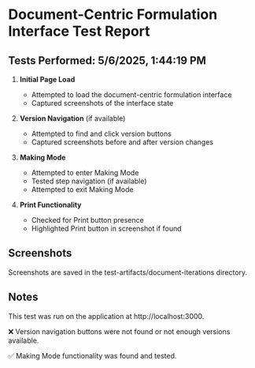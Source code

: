 # Document-Centric Formulation Interface Test Report

## Tests Performed: 5/6/2025, 1:44:19 PM

1. **Initial Page Load**
   - Attempted to load the document-centric formulation interface
   - Captured screenshots of the interface state

2. **Version Navigation** (if available)
   - Attempted to find and click version buttons
   - Captured screenshots before and after version changes

3. **Making Mode**
   - Attempted to enter Making Mode
   - Tested step navigation (if available)
   - Attempted to exit Making Mode
   
4. **Print Functionality**
   - Checked for Print button presence
   - Highlighted Print button in screenshot if found

## Screenshots

Screenshots are saved in the test-artifacts/document-iterations directory.

## Notes

This test was run on the application at http://localhost:3000.

❌ Version navigation buttons were not found or not enough versions available.

✅ Making Mode functionality was found and tested.
